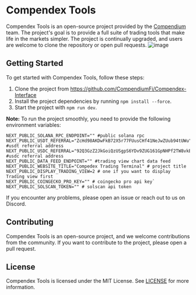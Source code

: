 # Compendex Tools

Compendex Tools is an open-source project provided by the [Compendium](https://docs.compendium.finance) team. The project's goal is to provide a full suite of trading tools that make life in the markets simpler. The project is continually upgraded, and users are welcome to clone the repository or open pull requests.
![image](https://user-images.githubusercontent.com/36686278/227060628-ee55ab72-513d-40af-84d6-dc755e839659.png)

## Getting Started

To get started with Compendex Tools, follow these steps:

1. Clone the project from https://github.com/CompendiumFi/Compendex-Interface
2. Install the project dependencies by running `npm install --force`.
3. Start the project with `npm run dev`.

**Note:** To run the project smoothly, you need to provide the following environment variables:
```
NEXT_PUBLIC_SOLANA_RPC_ENDPOINT="" #public solana rpc
NEXT_PUBLIC_USDT_REFERRAL="ZcHd98AKDwFkB72X5r77FUusCHf41NeJwZUub94tUWu" #usdt referral address
NEXT_PUBLIC_USDC_REFERRAL="92Q3GzZ2JkGoiQzUSgpS6YDv9ZUG161GpNHPf2TW8vkE" #usdc referral address
NEXT_PUBLIC_DATA_FEED_ENDPOINT="" #trading view chart data feed
NEXT_PUBLIC_WEBSITE_TITLE="Compedex Trading Terminal" # project title
NEXT_PUBLIC_DISPLAY_TRADING_VIEW=2 # one if you want to display Trading view first 
NEXT_PUBLIC_COINGECKO_PRO_KEY="" # coingecko pro api key`
NEXT_PUBLIC_SOLSCAN_TOKEN="" # solscan api token 

```

If you encounter any problems, please open an issue or reach out to us on Discord.

## Contributing

Compendex Tools is an open-source project, and we welcome contributions from the community. If you want to contribute to the project, please open a pull request.

## License

Compendex Tools is licensed under the MIT License. See [LICENSE](https://github.com/CompendiumFi/Compendex-Interface/blob/main/LICENSE) for more information.

```

```
